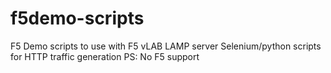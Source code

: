 # f5demo-scripts
F5 Demo scripts to use with F5 vLAB LAMP server
Selenium/python scripts for HTTP traffic generation
PS: No F5 support